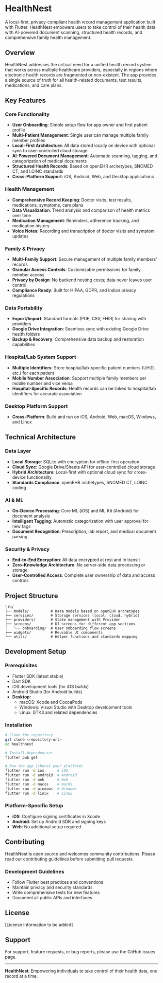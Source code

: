# HealthNest

A local-first, privacy-compliant health record management application built with Flutter. HealthNest empowers users to take control of their health data with AI-powered document scanning, structured health records, and comprehensive family health management.

## Overview

HealthNest addresses the critical need for a unified health record system that works across multiple healthcare providers, especially in regions where electronic health records are fragmented or non-existent. The app provides a single source of truth for all health-related documents, test results, medications, and care plans.

## Key Features

### Core Functionality
- **User Onboarding**: Simple setup flow for app owner and first patient profile
- **Multi-Patient Management**: Single user can manage multiple family member profiles
- **Local-First Architecture**: All data stored locally on device with optional sync to user-controlled cloud storage
- **AI-Powered Document Management**: Automatic scanning, tagging, and categorization of medical documents
- **Structured Health Records**: Based on openEHR archetypes, SNOMED CT, and LOINC standards
- **Cross-Platform Support**: iOS, Android, Web, and Desktop applications

### Health Management
- **Comprehensive Record Keeping**: Doctor visits, test results, medications, symptoms, care plans
- **Data Visualization**: Trend analysis and comparison of health metrics over time
- **Medication Management**: Reminders, adherence tracking, and medication history
- **Voice Notes**: Recording and transcription of doctor visits and symptom updates

### Family & Privacy
- **Multi-Family Support**: Secure management of multiple family members' records
- **Granular Access Controls**: Customizable permissions for family member access
- **Privacy by Design**: No backend hosting costs; data never leaves user control
- **Compliance Ready**: Built for HIPAA, GDPR, and Indian privacy regulations

### Data Portability
- **Export/Import**: Standard formats (PDF, CSV, FHIR) for sharing with providers
- **Google Drive Integration**: Seamless sync with existing Google Drive health folders
- **Backup & Recovery**: Comprehensive data backup and restoration capabilities

### Hospital/Lab System Support
- **Multiple Identifiers**: Store hospital/lab-specific patient numbers (UHID, etc.) for each patient
- **Mobile Number Association**: Support multiple family members per mobile number and vice versa
- **Hospital-Specific Records**: Health records can be linked to hospital/lab identifiers for accurate association

### Desktop Platform Support
- **Cross-Platform**: Build and run on iOS, Android, Web, macOS, Windows, and Linux

## Technical Architecture

### Data Layer
- **Local Storage**: SQLite with encryption for offline-first operation
- **Cloud Sync**: Google Drive/Sheets API for user-controlled cloud storage
- **Hybrid Architecture**: Local-first with optional cloud sync for cross-device functionality
- **Standards Compliance**: openEHR archetypes, SNOMED CT, LOINC coding

### AI & ML
- **On-Device Processing**: Core ML (iOS) and ML Kit (Android) for document analysis
- **Intelligent Tagging**: Automatic categorization with user approval for new tags
- **Document Recognition**: Prescription, lab report, and medical document parsing

### Security & Privacy
- **End-to-End Encryption**: All data encrypted at rest and in transit
- **Zero-Knowledge Architecture**: No server-side data processing or storage
- **User-Controlled Access**: Complete user ownership of data and access controls

## Project Structure

```
lib/
├── models/          # Data models based on openEHR archetypes
├── services/        # Storage services (local, cloud, hybrid)
├── providers/       # State management with Provider
├── screens/         # UI screens for different app sections
│   └── onboarding/  # User onboarding flow screens
├── widgets/         # Reusable UI components
└── utils/           # Helper functions and standards mapping
```

## Development Setup

### Prerequisites
- Flutter SDK (latest stable)
- Dart SDK
- iOS development tools (for iOS builds)
- Android Studio (for Android builds)
- **Desktop:**
  - macOS: Xcode and CocoaPods
  - Windows: Visual Studio with Desktop development tools
  - Linux: GTK3 and related dependencies

### Installation
```bash
# Clone the repository
git clone <repository-url>
cd healthnest

# Install dependencies
flutter pub get

# Run the app (choose your platform)
flutter run -d ios      # iOS
flutter run -d android  # Android
flutter run -d web      # Web
flutter run -d macos    # macOS
flutter run -d windows  # Windows
flutter run -d linux    # Linux
```

### Platform-Specific Setup
- **iOS**: Configure signing certificates in Xcode
- **Android**: Set up Android SDK and signing keys
- **Web**: No additional setup required

## Contributing

HealthNest is open source and welcomes community contributions. Please read our contributing guidelines before submitting pull requests.

### Development Guidelines
- Follow Flutter best practices and conventions
- Maintain privacy and security standards
- Write comprehensive tests for new features
- Document all public APIs and interfaces

## License

[License information to be added]

## Support

For support, feature requests, or bug reports, please use the GitHub issues page.

---

**HealthNest**: Empowering individuals to take control of their health data, one record at a time.
